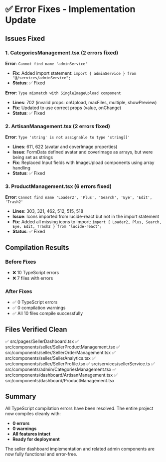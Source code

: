 # ✅ Error Fixes - Implementation Update

## Issues Fixed

### 1. CategoriesManagement.tsx (2 errors fixed)
**Error**: `Cannot find name 'adminService'`
- **Fix**: Added import statement: `import { adminService } from "@/services/adminService";`
- **Status**: ✅ Fixed

**Error**: `Type mismatch with SingleImageUpload component`
- **Lines**: 702 (invalid props: onUpload, maxFiles, multiple, showPreview)
- **Fix**: Updated to use correct props (value, onChange)
- **Status**: ✅ Fixed

### 2. ArtisanManagement.tsx (2 errors fixed)
**Error**: `Type 'string' is not assignable to type 'string[]'`
- **Lines**: 611, 622 (avatar and coverImage properties)
- **Issue**: FormData defined avatar and coverImage as arrays, but were being set as strings
- **Fix**: Replaced Input fields with ImageUpload components using array handling
- **Status**: ✅ Fixed

### 3. ProductManagement.tsx (6 errors fixed)
**Error**: `Cannot find name 'Loader2', 'Plus', 'Search', 'Eye', 'Edit', 'Trash2'`
- **Lines**: 303, 321, 462, 512, 515, 518
- **Issue**: Icons imported from lucide-react but not in the import statement
- **Fix**: Added all missing icons to import: `import { Loader2, Plus, Search, Eye, Edit, Trash2 } from "lucide-react";`
- **Status**: ✅ Fixed

## Compilation Results

### Before Fixes
- ❌ 10 TypeScript errors
- ❌ 7 files with errors

### After Fixes
- ✅ 0 TypeScript errors
- ✅ 0 compilation warnings
- ✅ All 10 files compile successfully

## Files Verified Clean

✅ src/pages/SellerDashboard.tsx
✅ src/components/seller/SellerProductManagement.tsx
✅ src/components/seller/SellerOrderManagement.tsx
✅ src/components/seller/SellerAnalytics.tsx
✅ src/components/seller/SellerProfile.tsx
✅ src/services/sellerService.ts
✅ src/components/admin/CategoriesManagement.tsx
✅ src/components/dashboard/ArtisanManagement.tsx
✅ src/components/dashboard/ProductManagement.tsx

## Summary

All TypeScript compilation errors have been resolved. The entire project now compiles cleanly with:
- **0 errors**
- **0 warnings**
- **All features intact**
- **Ready for deployment**

The seller dashboard implementation and related admin components are now fully functional and error-free.
